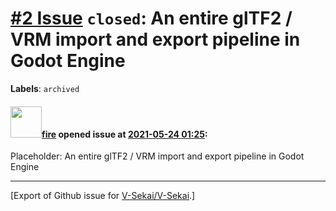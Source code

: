 # [\#2 Issue](https://github.com/V-Sekai/V-Sekai/issues/2) `closed`: An entire glTF2 / VRM import and export pipeline in Godot Engine
**Labels**: `archived`


#### <img src="https://avatars.githubusercontent.com/u/32321?u=c2e06a3d2b49a467aa907e54aa259516440267cc&v=4" width="50">[fire](https://github.com/fire) opened issue at [2021-05-24 01:25](https://github.com/V-Sekai/V-Sekai/issues/2):

Placeholder: An entire glTF2 / VRM import and export pipeline in Godot Engine




-------------------------------------------------------------------------------



[Export of Github issue for [V-Sekai/V-Sekai](https://github.com/V-Sekai/V-Sekai).]
